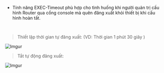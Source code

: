 - Tính năng EXEC-Timeout phù hợp cho tình huống khi người quản trị cấu hình Router qua cổng console mà quên đăng xuất khỏi thiết bị khi cấu hình hoàn tất. 
<br/>

>Thiết lập thời gian tự đăng xuất: (VD: Thời gian 1 phút 30 giây )

![Imgur](https://i.imgur.com/1OZxpgZ.png)

>Tắt tự động đăng xuất:

![Imgur](https://i.imgur.com/kTffubA.png)

